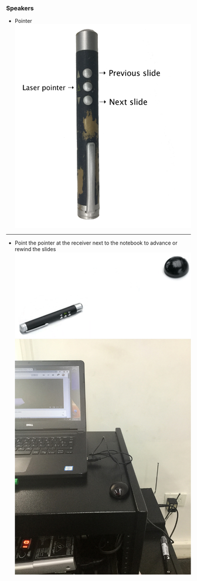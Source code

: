 ### Speakers
* Pointer
![pointer](images/1082631380-pointer_english.png)
----------------------


* Point the pointer at the receiver next to the notebook to advance or rewind the slides
![Point the pointer at the receiver](images/2439232385-puntero-laser-usb-inalambrico-para-presentaciones-d_nq_np_659883-mec25923434575_082017-f.png)
![receiver](images/4240775973-IMG_0114.jpeg)

